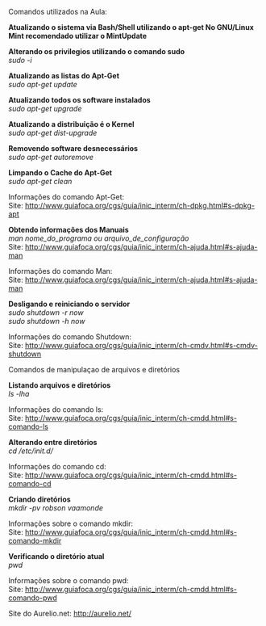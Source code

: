 Comandos utilizados na Aula:

<b>Atualizando o sistema via Bash/Shell utilizando o apt-get
No GNU/Linux Mint recomendado utilizar o MintUpdate

Alterando os privilegios utilizando o comando sudo</b><br>
<i>sudo -i</i>

<b>Atualizando as listas do Apt-Get</b><br>
<i>sudo apt-get update</i>

<b>Atualizando todos os software instalados</b><br>
<i>sudo apt-get upgrade</i>

<b>Atualizando a distribuição é o Kernel</b><br>
<i>sudo apt-get dist-upgrade</i>

<b>Removendo software desnecessários</b><br>
<i>sudo apt-get autoremove</i>

<b>Limpando o Cache do Apt-Get</b><br>
<i>sudo apt-get clean</i>

Informações do comando Apt-Get:<br>
Site: http://www.guiafoca.org/cgs/guia/inic_interm/ch-dpkg.html#s-dpkg-apt

<b>Obtendo informações dos Manuais</b><br>
<i>man nome_do_programa ou arquivo_de_configuração</i><br>
Site: http://www.guiafoca.org/cgs/guia/inic_interm/ch-ajuda.html#s-ajuda-man

Informações do comando Man:<br>
Site: http://www.guiafoca.org/cgs/guia/inic_interm/ch-ajuda.html#s-ajuda-man

<b>Desligando e reiniciando o servidor</b><br>
<i>sudo shutdown -r now</i><br>
<i>sudo shutdown -h now</i>

Informações do comando Shutdown:<br>
Site: http://www.guiafoca.org/cgs/guia/inic_interm/ch-cmdv.html#s-cmdv-shutdown

Comandos de manipulaçao de arquivos e diretórios

<b>Listando arquivos e diretórios</b><br>
<i>ls -lha</i>

Informações do comando ls:<br>
Site: http://www.guiafoca.org/cgs/guia/inic_interm/ch-cmdd.html#s-comando-ls

<b>Alterando entre diretórios</b><br>
<i>cd /etc/init.d/</i>

Informações do comando cd:<br>
Site: http://www.guiafoca.org/cgs/guia/inic_interm/ch-cmdd.html#s-comando-cd

<b>Criando diretórios</b><br>
<i>mkdir -pv robson vaamonde</i>

Informações sobre o comando mkdir:<br>
Site: http://www.guiafoca.org/cgs/guia/inic_interm/ch-cmdd.html#s-comando-mkdir

<b>Verificando o diretório atual</b><br>
<i>pwd</i>

Informações sobre o comando pwd:<br>
Site: http://www.guiafoca.org/cgs/guia/inic_interm/ch-cmdd.html#s-comando-pwd

Site do Aurelio.net: http://aurelio.net/
